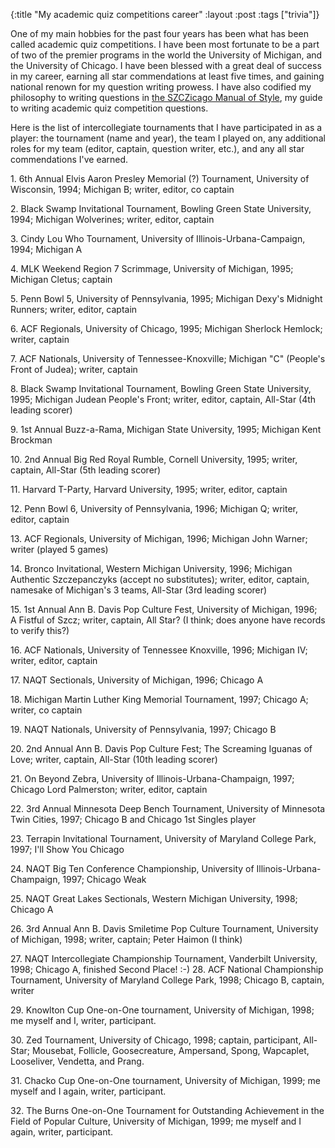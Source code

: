 {:title "My academic quiz competitions career"
:layout :post
:tags  ["trivia"]}

One of my main hobbies for the past four years has been what has been called
academic quiz competitions. I have been most fortunate to be a part of two of
the premier programs in the world the University of Michigan, and the
University of Chicago. I have been blessed with a great deal of success in my
career, earning all star commendations at least five times, and gaining
national renown for my question writing prowess. I have also codified my
philosophy to writing questions in [the SZCZicago Manual of Style](http://lpd.uchicago.edu/users/msszczep/smos.html), my guide to
writing academic quiz competition questions.  
  
Here is the list of intercollegiate tournaments that I have participated in as
a player: the tournament (name and year), the team I played on, any additional
roles for my team (editor, captain, question writer, etc.), and any all star
commendations I've earned.  
  

  1\. 6th Annual Elvis Aaron Presley Memorial (?) Tournament, University of Wisconsin, 1994; Michigan B; writer, editor, co captain
  

  2\. Black Swamp Invitational Tournament, Bowling Green State University, 1994; Michigan Wolverines; writer, editor, captain
  

  3\. Cindy Lou Who Tournament, University of Illinois-Urbana-Campaign, 1994; Michigan A
  

  4\. MLK Weekend Region 7 Scrimmage, University of Michigan, 1995; Michigan Cletus; captain
  

  5\. Penn Bowl 5, University of Pennsylvania, 1995; Michigan Dexy's Midnight Runners; writer, editor, captain
  

  6\. ACF Regionals, University of Chicago, 1995; Michigan Sherlock Hemlock; writer, captain
  

  7\. ACF Nationals, University of Tennessee-Knoxville; Michigan "C" (People's Front of Judea); writer, captain
  

  8\. Black Swamp Invitational Tournament, Bowling Green State University, 1995; Michigan Judean People's Front; writer, editor, captain, All-Star (4th leading scorer)
  

  9\. 1st Annual Buzz-a-Rama, Michigan State University, 1995; Michigan Kent Brockman
  

  10\. 2nd Annual Big Red Royal Rumble, Cornell University, 1995; writer, captain, All-Star (5th leading scorer)
  

  11\. Harvard T-Party, Harvard University, 1995; writer, editor, captain
  

  12\. Penn Bowl 6, University of Pennsylvania, 1996; Michigan Q; writer, editor, captain
  

  13\. ACF Regionals, University of Michigan, 1996; Michigan John Warner; writer (played 5 games)
  

  14\. Bronco Invitational, Western Michigan University, 1996; Michigan Authentic Szczepanczyks (accept no substitutes); writer, editor, captain, namesake of Michigan's 3 teams, All-Star (3rd leading scorer)
  

  15\. 1st Annual Ann B. Davis Pop Culture Fest, University of Michigan, 1996; A Fistful of Szcz; writer, captain, All Star? (I think; does anyone have records to verify this?)
  

  16\. ACF Nationals, University of Tennessee Knoxville, 1996; Michigan IV; writer, editor, captain
  

  17\. NAQT Sectionals, University of Michigan, 1996; Chicago A
  

  18\. Michigan Martin Luther King Memorial Tournament, 1997; Chicago A; writer, co captain
  

  19\. NAQT Nationals, University of Pennsylvania, 1997; Chicago B
  

  20\. 2nd Annual Ann B. Davis Pop Culture Fest; The Screaming Iguanas of Love; writer, captain, All-Star (10th leading scorer)
  

  21\. On Beyond Zebra, University of Illinois-Urbana-Champaign, 1997; Chicago Lord Palmerston; writer, editor, captain
  

  22\. 3rd Annual Minnesota Deep Bench Tournament, University of Minnesota Twin Cities, 1997; Chicago B and Chicago 1st Singles player
  

  23\. Terrapin Invitational Tournament, University of Maryland College Park, 1997; I'll Show You Chicago
  

  24\. NAQT Big Ten Conference Championship, University of Illinois-Urbana-Champaign, 1997; Chicago Weak
  

  25\. NAQT Great Lakes Sectionals, Western Michigan University, 1998; Chicago A
  

  26\. 3rd Annual Ann B. Davis Smiletime Pop Culture Tournament, University of Michigan, 1998; writer, captain; Peter Haimon (I think)
  

  27\. NAQT Intercollegiate Championship Tournament, Vanderbilt University, 1998; Chicago A, finished Second Place! :-)
  28\. ACF National Championship Tournament, University of Maryland College Park, 1998; Chicago B, captain, writer
  

  29\. Knowlton Cup One-on-One tournament, University of Michigan, 1998; me myself and I, writer, participant.
  

  30\. Zed Tournament, University of Chicago, 1998; captain, participant, All-Star; Mousebat, Follicle, Goosecreature, Ampersand, Spong, Wapcaplet, Looseliver, Vendetta, and Prang.
  

  31\. Chacko Cup One-on-One tournament, University of Michigan, 1999; me myself and I again, writer, participant.
  

  32\. The Burns One-on-One Tournament for Outstanding Achievement in the Field of Popular Culture, University of Michigan, 1999; me myself and I again, writer, participant.
  

